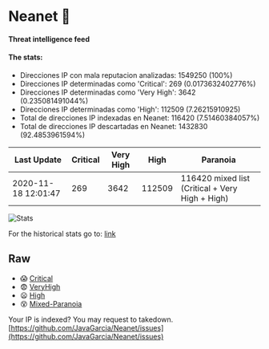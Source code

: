# Neanet :hocho:
#### Threat intelligence feed
#### The stats:

- Direcciones IP con mala reputacion analizadas: 1549250 (100%)
- Direcciones IP determinadas como 'Critical':  269 (0.0173632402776%)
- Direcciones IP determinadas como 'Very High':  3642 (0.235081491044%)
- Direcciones IP determinadas como 'High':  112509 (7.26215910925)
- Total de direcciones IP indexadas en Neanet:  116420 (7.51460384057%)
- Total de direcciones IP descartadas en Neanet:  1432830 (92.4853961594%)

| Last Update | Critical | Very High | High | Paranoia |
| --- | --- | --- | --- | --- |
| 2020-11-18 12:01:47 | 269 | 3642 | 112509 | 116420 mixed list (Critical + Very High + High)|

![Stats](https://docs.google.com/spreadsheets/d/e/2PACX-1vSnaNMIXVabIpDJjufMlzH7poXnshF3mgd8Is1g9ytUEzVsP5my4Trn8f-xkoLLQ38xpL3HtmUexLo6/pubchart?oid=501124687&format=image)

For the historical stats go to: [link](/stats.csv)
## Raw
- :scream: [Critical](https://raw.githubusercontent.com/JavaGarcia/Neanet/master/blacklists/neanet_critical.txt)
- :fearful: [VeryHigh](https://raw.githubusercontent.com/JavaGarcia/Neanet/master/blacklists/neanet_veryHigh.txtt)
- :frowning: [High](https://raw.githubusercontent.com/JavaGarcia/Neanet/master/blacklists/neanet_high.txt)
- :dizzy_face: [Mixed-Paranoia](https://raw.githubusercontent.com/JavaGarcia/Neanet/master/blacklists/neanet_all.txt)


Your IP is indexed? You may request to takedown. [https://github.com/JavaGarcia/Neanet/issues](https://github.com/JavaGarcia/Neanet/issues)






















































































































































































































































































































































































































































































































































































































































































































































































































































































































































































































































































































































































































































































































































































































































































































































































































































































































































































































































































































































































































































































































































































































































































































